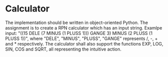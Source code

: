 # Calculator

The implementation should be written in object-oriented Python.
The assignment is to create a RPN calculator which has an input string.
Examlpe input: "((15 DELE (7 MINUS (1 PLUSS 1))) GANGE 3) MINUS (2 PLUSS (1 PLUSS 1))",
where "DELE", "MINUS", "PLUSS", "GANGE" represents /, -, + and * respectively.
The calculator shall also support the functions EXP, LOG, SIN, COS and SQRT, 
all representing the intuitive action.
